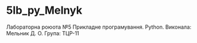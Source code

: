 # 5lb_py_Melnyk
Лабораторна роюота №5
Прикладне програмування. Python.
Виконала: Мельник Д. О. 
Група: ТЦР-11

